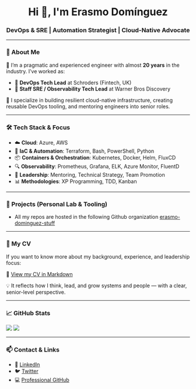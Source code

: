 <h1 align="center">Hi 👋, I'm Erasmo Domínguez</h1>
<h3 align="center">DevOps & SRE | Automation Strategist | Cloud-Native Advocate</h3>

---

### 💼 About Me

🚀 I’m a pragmatic and experienced engineer with almost **20 years** in the industry. I’ve worked as:

- 🔹 **DevOps Tech Lead** at Schroders (Fintech, UK)
- 🔹 **Staff SRE / Observability Tech Lead** at Warner Bros Discovery

🧠 I specialize in building resilient cloud-native infrastructure, creating reusable DevOps tooling, and mentoring engineers into senior roles.

---

### 🛠 Tech Stack & Focus

- ☁️ **Cloud**: Azure, AWS  
- 🚀 **IaC & Automation**: Terraform, Bash, PowerShell, Python  
- 📦 **Containers & Orchestration**: Kubernetes, Docker, Helm, FluxCD  
- 🔍 **Observability**: Prometheus, Grafana, ELK, Azure Monitor, FluentD  
- 🧭 **Leadership**: Mentoring, Technical Strategy, Team Promotion  
- 📊 **Methodologies**: XP Programming, TDD, Kanban

---

### 📂 Projects (Personal Lab & Tooling)
- All my repos are hosted in the following Github organization [erasmo-dominguez-stuff](https://github.com/erasmo-dominguez-stuff)
---

### 🧾 My CV

If you want to know more about my background, experience, and leadership focus:

📄 [View my CV in Markdown](https://github.com/erasmolpa/profile/blob/main/cv.md)

💡 It reflects how I think, lead, and grow systems and people — with a clear, senior-level perspective.

---

### 📈 GitHub Stats

<p align="left">
  <img src="https://github-readme-stats.vercel.app/api?username=erasmolpa&show_icons=true&theme=default" />
  <img src="https://github-readme-stats.vercel.app/api/top-langs/?username=erasmolpa&layout=compact" />
</p>

---

### 📫 Contact & Links

- 💼 [LinkedIn](https://www.linkedin.com/in/erasmodominguez/)
- 🐦 [Twitter](https://twitter.com/erasmolpa)
- 💻 [Professional GitHub](https://github.com/erasmodominguezdc)


